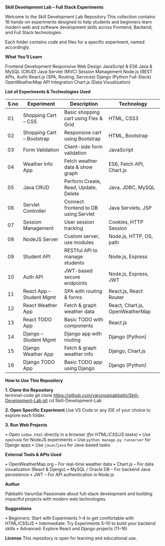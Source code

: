 **Skill Development Lab – Full Stack Experiments** 
 
Welcome to the Skill Development Lab Repository This collection contains 16 hands-on 
experiments designed to help students and beginners learn modern web and software 
development skills across Frontend, Backend, and Full Stack technologies. 
 
Each folder contains code and files for a specific experiment, named accordingly. 
 
**What You’ll Learn** 
 
Frontend Development 
Responsive Web Design 
JavaScript & ES6 
Java & MySQL (CRUD) 
Java Servlet (MVC) 
Session Management 
Node.js (REST APIs, Auth) 
React.js (SPA, Routing, Services) 
Django (Python Full-Stack) 
OpenWeatherMap API Integration 
Chart.js (Data Visualization) 
 
 
**List of Experiments & Technologies Used** 
 
|S.no | Experiment | Description | Technology | 
|----|---------------------|-------------|------------| 
| 01 | Shopping Cart – CSS | Basic shopping cart using Flex & Grid | HTML, CSS3 | 
| 02 | Shopping Cart – Bootstrap | Responsive cart using Bootstrap | HTML, Bootstrap | 
| 03 | Form Validation | Client-side form validation | JavaScript | 
| 04 | Weather Info App | Fetch weather data & show graph | ES6, Fetch API, Chart.js | 
| 05 | Java CRUD | Perform Create, Read, Update, Delete | Java, JDBC, MySQL | 
| 06 | Servlet Controller | Connect frontend to DB using Servlet | Java Servlets, JSP | 
| 07 | Session Management | User session tracking | Cookies, HTTP Session | 
| 08 | NodeJS Server | Custom server, use modules | Node.js, HTTP, OS, path | 
| 09 | Student API | RESTful API to manage students | Node.js, Express | 
| 10 | Auth API | JWT-based secure endpoints | Node.js, Express, JWT | 
| 11 | React App – Student Mgmt | SPA with routing & forms | React.js, React Router | 
| 12 | React Weather App | Fetch & graph weather data | React, Chart.js, OpenWeatherMap | 
| 13 | React TODO App | Basic TODO with components | React.js | 
| 14 | Django – Student Mgmt | Django app with routing | Django (Python) | 
| 15 | Django Weather App | Fetch & graph weather info | Django, Chart.js | 
| 16 | Django TODO App | Basic TODO app using Django | Django (Python) | 
 
**How to Use This Repository** 
 
**1. Clone the Repository**   
   terminal-code 
   git clone https://github.com/varunsaipabbathi/Skill-Development-Lab.git 
   cd Skill-Development-Lab 
 
 
**2. Open Specific Experiment** 
   Use VS Code or any IDE of your choice to explore each folder. 
 
**3. Run Web Projects** 
 
   • Open `index.html` directly in a browser *(for HTML/CSS/JS tasks)* 
   • Use `npm`/`node` for NodeJS experiments 
   • Use `python manage.py runserver` for Django apps 
   • Use `javac`/`java` for Java-based tasks 
 
 
**External Tools & APIs Used** 
 
• OpenWeatherMap.org – For real-time weather data 
• Chart.js – For data visualization (React & Django) 
• MySQL / Oracle DB – For backend Java persistence 
• JWT – For API authentication in Node.js 
 
**Author** 
 
Pabbathi VarunSai 
Passionate about full-stack development and building impactful projects with modern web 
technologies. 
 
**Suggestions** 
 
• Beginners: Start with Experiments 1–4 to get comfortable with HTML/CSS/JS 
• Intermediate: Try Experiments 5–10 to build your backend skills 
• Advanced: Explore React and Django projects (11–16) 
 
**License** 
This repository is open for learning and educational use.
